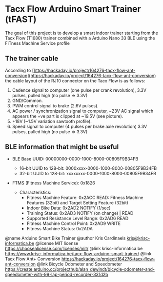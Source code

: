 # Tacx Flow Arduino Smart Trainer (tFAST)

The goal of this project is to develop a smart indoor trainer starting from the Tacx Flow (T1680) trainer combined with a Arduino Nano 33 BLE using the FiTness Machine Service profile

## The trainer cable
According to [https://hackaday.io/project/164276-tacx-flow-ant-conversion](https://hackaday.io/project/164276-tacx-flow-ant-conversion) the cable layout of the RJ10 connector on the Tacx Flow is as follows:
1. Cadence signal to computer (one pulse per crank revolution), 3.3V pulses, pulled high (no pulse => 3.3V)
2. GND/Common.
3. PWM control signal to brake (2.6V pulses).
4. AC power / synchronization signal to computer, ~23V AC signal which appears the +ve part is clipped at ~19.5V (see picture).
5. +18V (~1.5V variation sawtooth profile).
6. Speed signal to computer (4 pulses per brake axle revolution) 3.3V pulses, pulled high (no pulse => 3.3V)

## BLE information that might be useful

* BLE Base UUID: 00000000-0000-1000-8000-00805F9B34FB
  * 16-bit UUID to 128-bit: 0000xxxx-0000-1000-8000-00805F9B34FB
  * 32-bit UUID to 128-bit: xxxxxxxx-0000-1000-8000-00805F9B34FB

* FTMS (Fitness Machine Service): 0x1826
  * Characteristics:
    * Fitness Machine Feature: 0x2ACC
      READ: Fitness Machine Features (32bit) and Target Setting Feature (32bit)
    * Indoor Bike Data: 0x2AD2
      NOTIFY (1/sec)
    * Training Status: 0x2AD3
      NOTIFY (on change) | READ
    * Supported Resistance Level Range: 0x2AD6
      READ
    * Fitness Machine Control Point: 0x2AD9
      WRITE
    * Fitness Machine Status: 0x2ADA
    
@name   Arduino Smart Bike Trainer
@author Kris Cardinaels <kris@krisc-informatica.be>
@license MIT license <https://choosealicense.com/licenses/mit/>
@link krisc-informatica.be <https://www.krisc-informatica.be/tacx-flow-arduino-smart-trainer/>
@link Tacx Flow Ant+ Conversion <https://hackaday.io/project/164276-tacx-flow-ant-conversion>
@link Bicycle Odometer and Speedometer <https://create.arduino.cc/projecthub/alan_dewindt/bicycle-odometer-and-speedometer-with-99-lap-period-recorder-331d2b>
